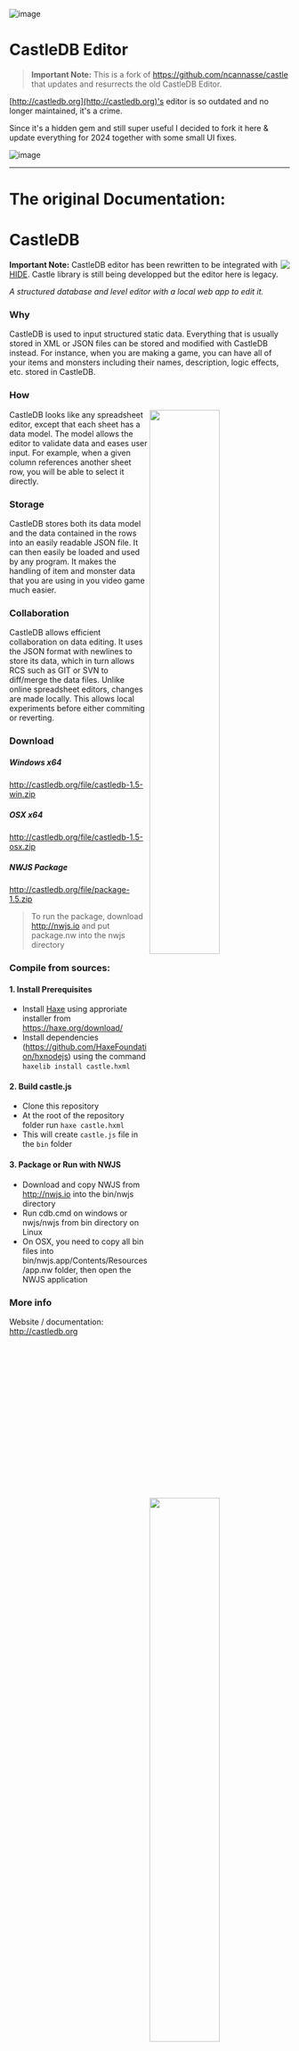 
![image](https://github.com/dazKind/castle/assets/5015415/fd8c3afa-ead5-4fe3-9956-45efb727946a) 
# CastleDB Editor

> **Important Note:** This is a fork of https://github.com/ncannasse/castle that updates and resurrects the old CastleDB Editor.

[http://castledb.org](http://castledb.org)'s editor is so outdated and no longer maintained, it's a crime.

Since it's a hidden gem and still super useful I decided to fork it here & update everything for 2024 together with some small UI fixes. 

![image](https://github.com/dazKind/castle/assets/5015415/09a0c010-684e-4377-aa29-360445623a9c)


---




# The original Documentation: 

CastleDB
========
<a href="http://castledb.org"><img src="http://castledb.org/img/icon_hd.png" align=right /></a>

**Important Note:** CastleDB editor has been rewritten to be integrated with [HIDE](https://github.com/heapsio/hide). Castle library is still being developped but the editor here is legacy.

_A structured database and level editor with a local web app to edit it._

### Why
CastleDB is used to input structured static data. Everything that is usually stored in XML or JSON files can be stored and modified with CastleDB instead. For instance, when you are making a game, you can have all of your items and monsters including their names, description, logic effects, etc. stored in CastleDB.

###  How
<img src="http://castledb.org/img/screen.png"  width=50% align=right  />
CastleDB looks like any spreadsheet editor, except that each sheet has a data model. The model allows the editor to validate data and eases user input. For example, when a given column references another sheet row, you will be able to select it directly.


###  Storage
CastleDB stores both its data model and the data contained in the rows into an easily readable JSON file. It can then easily be loaded and used by any program. It makes the handling of item and monster data that you are using in you video game much easier.

###  Collaboration
<img src="http://castledb.org/img/levelEdit.png" width=50% align=right />
CastleDB allows efficient collaboration on data editing. It uses the JSON format with newlines to store its data, which in turn allows RCS such as GIT or SVN to diff/merge the data files. Unlike online spreadsheet editors, changes are made locally. This allows local experiments before either commiting or reverting.


### Download

##### Windows x64
http://castledb.org/file/castledb-1.5-win.zip
##### OSX x64
http://castledb.org/file/castledb-1.5-osx.zip
##### NWJS Package
http://castledb.org/file/package-1.5.zip  
> To run the package, download http://nwjs.io and put package.nw into the nwjs directory


### Compile from sources:

#### 1. Install Prerequisites
- Install [Haxe](https://haxe.org) using approriate installer from https://haxe.org/download/
- Install dependencies (https://github.com/HaxeFoundation/hxnodejs) using the command `haxelib install castle.hxml`

#### 2. Build castle.js
- Clone this repository
- At the root of the repository folder run
```haxe castle.hxml```
- This will create `castle.js` file in the `bin` folder

#### 3. Package or Run with NWJS
- Download and copy NWJS from http://nwjs.io into the bin/nwjs directory
- Run cdb.cmd on windows or nwjs/nwjs from bin directory on Linux
- On OSX, you need to copy all bin files into bin/nwjs.app/Contents/Resources/app.nw folder, then open the NWJS application

### More info
Website / documentation: http://castledb.org
